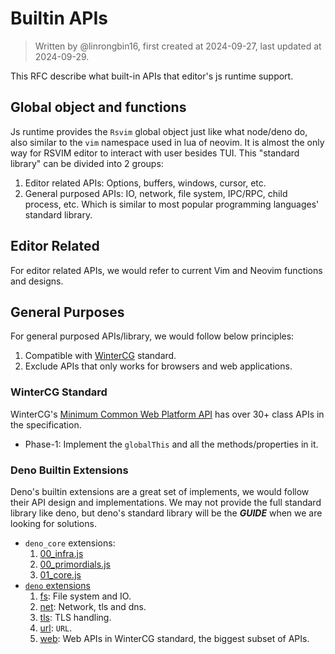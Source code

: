 # Builtin APIs

> Written by @linrongbin16, first created at 2024-09-27, last updated at 2024-09-29.

This RFC describe what built-in APIs that editor's js runtime support.

## Global object and functions

Js runtime provides the `Rsvim` global object just like what node/deno do, also similar to the `vim` namespace used in lua of neovim. It is almost the only way for RSVIM editor to interact with user besides TUI. This "standard library" can be divided into 2 groups:

1. Editor related APIs: Options, buffers, windows, cursor, etc.
2. General purposed APIs: IO, network, file system, IPC/RPC, child process, etc. Which is similar to most popular programming languages' standard library.

## Editor Related

For editor related APIs, we would refer to current Vim and Neovim functions and designs.

## General Purposes

For general purposed APIs/library, we would follow below principles:

1. Compatible with [WinterCG](https://wintercg.org/) standard.
2. Exclude APIs that only works for browsers and web applications.

### WinterCG Standard

WinterCG's [Minimum Common Web Platform API](https://common-min-api.proposal.wintercg.org/) has over 30+ class APIs in the specification.

- Phase-1: Implement the `globalThis` and all the methods/properties in it.

### Deno Builtin Extensions

Deno's builtin extensions are a great set of implements, we would follow their API design and implementations. We may not provide the full standard library like deno, but deno's standard library will be the _**GUIDE**_ when we are looking for solutions.

- `deno_core` extensions:
  1. [00_infra.js](https://github.com/denoland/deno_core/blob/main/core/00_infra.js)
  2. [00_primordials.js](https://github.com/denoland/deno_core/blob/main/core/00_primordials.js)
  3. [01_core.js](https://github.com/denoland/deno_core/blob/main/core/01_core.js)
- [`deno` extensions](https://github.com/denoland/deno/tree/main/ext)
  1. [fs](https://github.com/denoland/deno/tree/main/ext/fs): File system and IO.
  2. [net](https://github.com/denoland/deno/tree/main/ext/net): Network, tls and dns.
  3. [tls](https://github.com/denoland/deno/tree/main/ext/tls): TLS handling.
  4. [url](https://github.com/denoland/deno/tree/main/ext/url): `URL`.
  5. [web](https://github.com/denoland/deno/tree/main/ext/web): Web APIs in WinterCG standard, the biggest subset of APIs.
